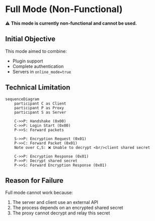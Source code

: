 # Full Mode (Non-Functional)

⚠️ **This mode is currently non-functional and cannot be used.**

## Initial Objective

This mode aimed to combine:

- Plugin support
- Complete authentication
- Servers in `online_mode=true`

## Technical Limitation

```mermaid
sequenceDiagram
    participant C as Client
    participant P as Proxy
    participant S as Server
    
    C->>P: Handshake (0x00)
    C->>P: Login Start (0x00)
    P->>S: Forward packets

    S->>P: Encryption Request (0x01)
    P->>C: Forward Packet (0x01)
    Note over C,S: ❌ Unable to decrypt <br/>client shared secret

    C->>P: Encryption Response (0x01)
    P->>P: Decrypt shared secret
    P->>S: Forward Encryption Response (0x01)
```

## Reason for Failure

Full mode cannot work because:

1. The server and client use an external API
2. The process depends on an encrypted shared secret
3. The proxy cannot decrypt and relay this secret
